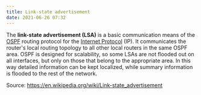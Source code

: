 ```yaml
---
title: Link-state advertisement
date: 2021-06-26 07:32
---
```


The **link-state advertisement (LSA)** is a basic communication means of the 
[OSPF](20210626073338-open-shortest-path-first.md) routing protocol for
the [Internet Protocol](20201010175903-internet-protocol.md) (IP). It
communicates the router's local routing topology to all other local routers in
the same OSPF area. OSPF is designed for scalability, so some LSAs are not
flooded out on all interfaces, but only on those that belong to the appropriate
area. In this way detailed information can be kept localized, while summary
information is flooded to the rest of the network. 

Source: https://en.wikipedia.org/wiki/Link-state_advertisement
